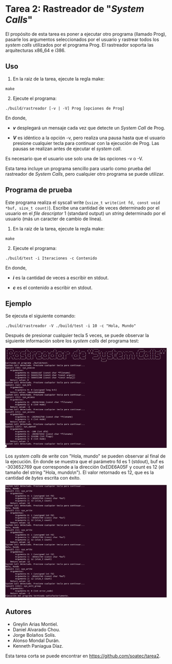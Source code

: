 # Tarea 2: Rastreador de "*System Calls*"

El propósito de esta tarea es poner a ejecutar otro programa (llamado Prog), pasarle los argumentos seleccionados por 
el usuario y rastrear todos los *system calls* utilizados por el programa Prog. El rastreador soporta las 
arquitecturas x86_64 e i386.

## Uso
1. En la raiz de la tarea, ejecute la regla make:
```
make
```
2. Ejecute el programa:
 ```
./build/rastreador [-v | -V] Prog [opciones de Prog]
```
En donde,
 
* ***v*** desplegará un mensaje cada vez que detecte un *System Call* de Prog.
 
* ***V*** es idéntico a la opción -v, pero realiza una pausa hasta que el usuario presione cualquier tecla para 
continuar con la ejecución de Prog. Las pausas se realizan antes de ejecutar el *system call*.
 
Es necesario que el usuario use solo una de las opciones -v o -V.

Esta tarea incluye un programa sencillo para usarlo como prueba del rastreador de *System Calls*, pero cualquier otro
programa se puede utilizar.

## Programa de prueba

Este programa realiza el syscall write (`ssize_t write(int fd, const void *buf, size_t count)`). Escribe una cantidad 
de veces determinado por el usuario en el *file descriptor* 1 (standard output) un *string* determinado por el 
usuario (más un caracter de cambio de línea).

1. En la raiz de la tarea, ejecute la regla make:
```
make
```
2. Ejecute el programa:
 ```
./build/test -i Iteraciones -c Contenido
```
En donde,
 
* ***i*** es la cantidad de veces a escribir en stdout.
 
* ***c*** es el contenido a escribir en stdout.

## Ejemplo

Se ejecuta el siguiente comando: 
```
./build/rastreador -V ./build/test -i 10 -c "Hola, Mundo"
```

Después de presionar cualquier tecla 5 veces, se puede observar la siguiente información 
sobre los *system calls* del programa test:


![Alt text](docs/ejemplo.png?raw=true "Title")

Los *system calls* de *write* con "Hola, mundo" se pueden observar al final de la ejecución. En donde se muestra que 
el parámetro fd es 1 (stdout), buf es -303652769 que corresponde a la dirección 0xEDE6A05F y count es 12 (el tamaño del 
string "Hola, mundo\n"). El valor retornado es 12, que es la cantidad de *bytes* escrita con éxito.

![Alt text](docs/ejemplo_2.png?raw=true "Title")

## Autores

- Greylin Arias Montiel.
- Daniel Alvarado Chou.
- Jorge Bolaños Solís.
- Alonso Mondal Durán.
- Kenneth Paniagua Díaz.

Esta tarea corta se puede encontrar en https://github.com/soatec/tarea2.
